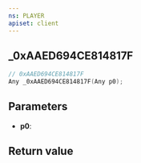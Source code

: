 ```yaml
---
ns: PLAYER
apiset: client
---
```

## _0xAAED694CE814817F

```c
// 0xAAED694CE814817F
Any _0xAAED694CE814817F(Any p0);
```


## Parameters
* **p0**:

## Return value


